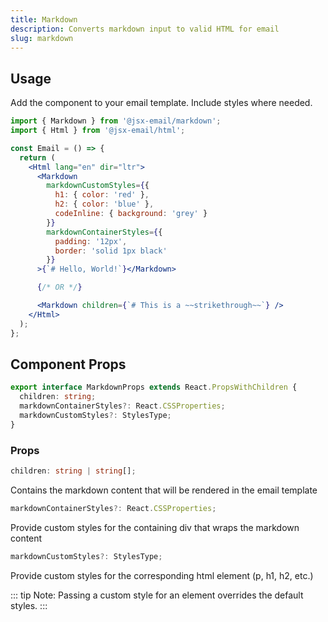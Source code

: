 ```yaml
---
title: Markdown
description: Converts markdown input to valid HTML for email
slug: markdown
---
```


<!--@include: @/include/header.md-->

<!--@include: @/include/install.md-->

## Usage

Add the component to your email template. Include styles where needed.

```jsx
import { Markdown } from '@jsx-email/markdown';
import { Html } from '@jsx-email/html';

const Email = () => {
  return (
    <Html lang="en" dir="ltr">
      <Markdown
        markdownCustomStyles={{
          h1: { color: 'red' },
          h2: { color: 'blue' },
          codeInline: { background: 'grey' }
        }}
        markdownContainerStyles={{
          padding: '12px',
          border: 'solid 1px black'
        }}
      >{`# Hello, World!`}</Markdown>

      {/* OR */}

      <Markdown children={`# This is a ~~strikethrough~~`} />
    </Html>
  );
};
```

## Component Props

```ts
export interface MarkdownProps extends React.PropsWithChildren {
  children: string;
  markdownContainerStyles?: React.CSSProperties;
  markdownCustomStyles?: StylesType;
}
```

### Props

```ts
children: string | string[];
```

Contains the markdown content that will be rendered in the email template

```ts
markdownContainerStyles?: React.CSSProperties;
```

Provide custom styles for the containing div that wraps the markdown content

```ts
markdownCustomStyles?: StylesType;
```

Provide custom styles for the corresponding html element (p, h1, h2, etc.)

::: tip
Note: Passing a custom style for an element overrides the default styles.
:::
